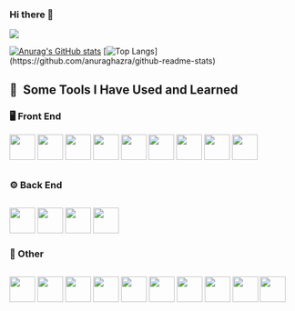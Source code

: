 ### Hi there 👋

![](https://github-profile-summary-cards.vercel.app/api/cards/profile-details?username=tera487&theme=vue)

[![Anurag's GitHub stats](https://github-readme-stats.vercel.app/api?username=tera487)](https://github.com/anuraghazra/github-readme-stats)    [![Top Langs](https://github-readme-stats.vercel.app/api/top-langs/?username=tera487&layout=compact&hide=javascript,html,css,)](https://github.com/anuraghazra/github-readme-stats)

<h2> 🚀 &nbsp;Some Tools I Have Used and Learned</h2>
<p align="left">
  <h3 style="margin-bottom: 30px;">🖥 Front End</3>
  <p align="left">
    <img src="https://cdn.jsdelivr.net/gh/devicons/devicon/icons/html5/html5-plain-wordmark.svg" width ="45" height ="45"/>
    <img src="https://cdn.jsdelivr.net/gh/devicons/devicon/icons/css3/css3-plain-wordmark.svg" width ="45" height ="45"/>
    <img src="https://cdn.jsdelivr.net/gh/devicons/devicon/icons/bootstrap/bootstrap-plain-wordmark.svg" width ="45" height ="45"/>
    <img src="https://cdn.jsdelivr.net/gh/devicons/devicon/icons/sass/sass-original.svg" width ="45" height ="45"/>
    <img src="https://cdn.jsdelivr.net/gh/devicons/devicon/icons/javascript/javascript-plain.svg" width ="45" height ="45" />
    <img src="https://cdn.jsdelivr.net/gh/devicons/devicon/icons/vuejs/vuejs-original-wordmark.svg" width ="45" height ="45"/>
    <img src="https://cdn.jsdelivr.net/gh/devicons/devicon/icons/vuetify/vuetify-line.svg" width ="45" height ="45"/>
    <img src="https://cdn.jsdelivr.net/gh/devicons/devicon/icons/react/react-original-wordmark.svg" width ="45" height ="45"/>
    <img src="https://cdn.jsdelivr.net/gh/devicons/devicon/icons/jquery/jquery-plain-wordmark.svg" width ="45" height ="45" />
   </p>
  <h3 style="margin-bottom: 30px;">⚙ Back End</h3>
  <p align="left">
    <img src="https://cdn.jsdelivr.net/gh/devicons/devicon/icons/php/php-plain.svg" width ="45" height ="45"/>
    <img src="https://cdn.jsdelivr.net/gh/devicons/devicon/icons/laravel/laravel-plain-wordmark.svg" width ="45" height ="45"/>
    <img src="https://cdn.jsdelivr.net/gh/devicons/devicon/icons/ruby/ruby-plain-wordmark.svg" width ="45" height ="45"/>
    <img src="https://cdn.jsdelivr.net/gh/devicons/devicon/icons/rails/rails-plain-wordmark.svg" width ="45" height ="45"/>
    </p>
  <h3 style="margin-bottom: 30px;">🔭 Other</h3>
  <p align="left">
    <img src="https://cdn.jsdelivr.net/gh/devicons/devicon/icons/mysql/mysql-plain-wordmark.svg" width ="45" height ="45"/> 
    <img src="https://cdn.jsdelivr.net/gh/devicons/devicon/icons/docker/docker-plain-wordmark.svg" width ="45" height ="45"/>
    <img src="https://cdn.jsdelivr.net/gh/devicons/devicon/icons/vagrant/vagrant-plain-wordmark.svg" width ="45" height ="45"/>
    <img src="https://cdn.jsdelivr.net/gh/devicons/devicon/icons/vscode/vscode-plain-wordmark.svg" width ="45" height ="45"/>
    <img src="https://cdn.jsdelivr.net/gh/devicons/devicon/icons/git/git-original-wordmark.svg" width ="45" height ="45"/>
    <img src="https://cdn.jsdelivr.net/gh/devicons/devicon/icons/linux/linux-plain.svg" width ="45" height ="45"/>
    <img src="https://cdn.jsdelivr.net/gh/devicons/devicon/icons/materialui/materialui-plain.svg" width ="45" height ="45"/>
    <img src="https://cdn.jsdelivr.net/gh/devicons/devicon/icons/circleci/circleci-plain-wordmark.svg" width ="45" height ="45"/>
    <img src="https://cdn.jsdelivr.net/gh/devicons/devicon/icons/heroku/heroku-plain-wordmark.svg" width ="45" height ="45"/>
    <img src="https://cdn.jsdelivr.net/gh/devicons/devicon/icons/amazonwebservices/amazonwebservices-plain-wordmark.svg" width ="45" height ="45"/>
          
          
          
  </p>
</p>

<!--
**tera487/tera487** is a ✨ _special_ ✨ repository because its `README.md` (this file) appears on your GitHub profile.

Here are some ideas to get you started:

-  I’m currently working on ...
- 🌱 I’m currently learning ...
- 👯 I’m looking to collaborate on ...
- 🤔 I’m looking for help with ...
- 💬 Ask me about ...
- 📫 How to reach me: ...
- 😄 Pronouns: ...
- ⚡ Fun fact: ...
-->
